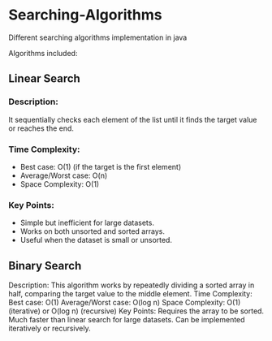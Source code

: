 # Searching-Algorithms
Different searching algorithms implementation in java

Algorithms included:

## Linear Search
### Description: 
It sequentially checks each element of the list until it finds the target value or reaches the end.
### Time Complexity:
- Best case: O(1) (if the target is the first element)
- Average/Worst case: O(n)
- Space Complexity: O(1)
### Key Points:
- Simple but inefficient for large datasets.
- Works on both unsorted and sorted arrays.
- Useful when the dataset is small or unsorted.

## Binary Search
Description: This algorithm works by repeatedly dividing a sorted array in half, comparing the target value to the middle element.
Time Complexity:
Best case: O(1)
Average/Worst case: O(log n)
Space Complexity: O(1) (iterative) or O(log n) (recursive)
Key Points:
Requires the array to be sorted.
Much faster than linear search for large datasets.
Can be implemented iteratively or recursively.
